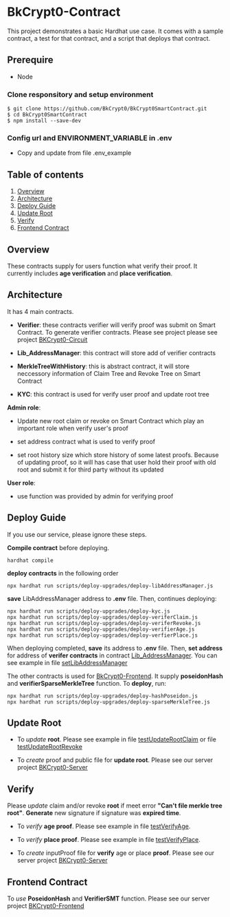 # BkCrypt0-Contract

This project demonstrates a basic Hardhat use case. It comes with a sample contract, a test for that contract, and a script that deploys that contract.

## Prerequire
- Node

### Clone responsitory and setup environment

```
$ git clone https://github.com/BkCrypt0/BkCrypt0SmartContract.git
$ cd BkCrypt0SmartContract
$ npm install --save-dev
```

### Config url and ENVIRONMENT_VARIABLE in .env

- Copy and update from file .env_example

## Table of contents
1. [Overview](#Overview)
2. [Architecture](#Architecture)
3. [Deploy Guide](#Deploy-Guide)
4. [Update Root](#Update-Root)
5. [Verify](#Verify)
6. [Frontend Contract](#Frontend-Contract)
## Overview

These contracts supply for users function what verify their proof.
It currently includes **age verification** and **place verification**.

## Architecture

It has 4 main contracts.

+ **Verifier**: these contracts verifier will verify proof was submit on Smart Contract. To generate verifier contracts. Please see project please see project [BKCrypt0-Circuit](https://github.com/BkCrypt0/BkCrypt0-Circuit.git)

+ **Lib_AddressManager**: this contract will store add of verifier contracts

+ **MerkleTreeWithHistory**: this is abstract contract, it will store neccessory information of Claim Tree and Revoke Tree on Smart Contract

+ **KYC**: this contract is used for verify user proof and update root tree

**Admin role**:

- Update new root claim or revoke on Smart Contract which play an important role when verify user's proof

- set address contract what is used to verify proof

- set root history size which store history of some latest proofs. Because of updating proof, so it will has case that user hold their proof with old root and submit it for third party without its updated

**User role**:

- use function was provided by admin for verifying proof

## Deploy Guide

If you use our service, please ignore these steps.

**Compile contract** before deploying.

```
hardhat compile
```

**deploy contracts** in the following order

```
npx hardhat run scripts/deploy-upgrades/deploy-libAddressManager.js
```

**save** LibAddressManager address to **.env** file. Then, continues deploying:

```
npx hardhat run scripts/deploy-upgrades/deploy-kyc.js
npx hardhat run scripts/deploy-upgrades/deploy-veriferClaim.js
npx hardhat run scripts/deploy-upgrades/deploy-veriferRevoke.js
npx hardhat run scripts/deploy-upgrades/deploy-verifierAge.js
npx hardhat run scripts/deploy-upgrades/deploy-verfierPlace.js
```

When deploying completed, **save** its address to **.env** file. Then, **set address** for address of **verifer contracts** in contract [Lib_AddressManager](https://github.com/BkCrypt0/BkCrypto-Contract/blob/main/contracts/lib/Lib_AddressManager.sol). You can see example in file [setLibAddressManager](https://github.com/BkCrypt0/BkCrypto-Contract/tree/main/scripts/sdk/examples/setLibAddressManager.js)

The other contracts is used for [BkCrypt0-Frontend](https://github.com/BkCrypt0/BkCrypt0-Frontend.git). It supply **poseidonHash** and **verifierSparseMerkleTree** function. To **deploy**, run:

```
npx hardhat run scripts/deploy-upgrades/deploy-hashPoseidon.js
npx hardhat run scripts/deploy-upgrades/deploy-sparseMerkleTree.js
```

## Update Root

- To *update* **root**. Please see example in file [testUpdateRootClaim](https://github.com/BkCrypt0/BkCrypto-Contract/tree/main/test/testUpdateRootClaim.test.js) or file [testUpdateRootRevoke](https://github.com/BkCrypt0/BkCrypto-Contract/tree/main/test/testUpdateRootRevoke.test.js)

- To *create* proof and public file for **update root**. Please see our server project [BKCrypt0-Server](https://github.com/BkCrypt0/BkCrypto-Server.git)

## Verify

Please *update* claim and/or revoke **root** if meet error **"Can't file merkle tree root"**.
**Generate** new signature if signature was **expired time**.

- To *verify* **age proof**. Please see example in file [testVerifyAge](https://github.com/BkCrypt0/BkCrypto-Contract/tree/main/test/testVerifyAge.test.js).

- To *verify* **place proof**. Please see example in file [testVerifyPlace](https://github.com/BkCrypt0/BkCrypto-Contract/tree/main/test/testVerifyPlace.test.js).

- To *create* inputProof file for **verify** age or place **proof**. Please see our server project [BKCrypt0-Server](https://github.com/BkCrypt0/BkCrypto-Server.git)

## Frontend Contract

To *use* **PoseidonHash** and **VerifierSMT** function. Please see our server project [BKCrypt0-Frontend](https://github.com/BkCrypt0/BkCrypt0-Frontend.git)
